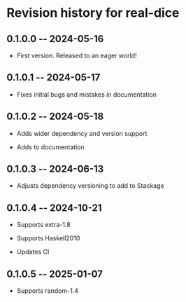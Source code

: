 # Revision history for real-dice

## 0.1.0.0 -- 2024-05-16

* First version. Released to an eager world!

## 0.1.0.1 -- 2024-05-17

* Fixes initial bugs and mistakes in documentation

## 0.1.0.2 -- 2024-05-18

* Adds wider dependency and version support

* Adds to documentation

## 0.1.0.3 -- 2024-06-13

* Adjusts dependency versioning to add to Stackage

## 0.1.0.4 -- 2024-10-21

* Supports extra-1.8

* Supports Haskell2010

* Updates CI

## 0.1.0.5 -- 2025-01-07

* Supports random-1.4
